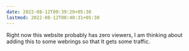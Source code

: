 ```yaml
---
date: 2022-08-12T00:39:29+05:30
lastmod: 2022-08-12T00:40:31+05:30
---
```


Right now this website probably has zero viewers, I am thinking about adding this to some webrings so that It gets some traffic.
